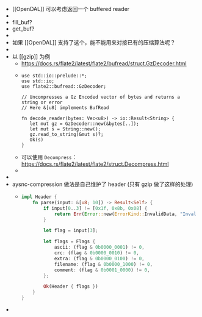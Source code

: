 - [[OpenDAL]] 可以考虑返回一个 buffered reader
-
- fill_buf?
- get_buf?
-
- 如果 [[OpenDAL]] 支持了这个，能不能用来对接已有的压缩算法呢？
-
- 以 [[gzip]] 为例
	- https://docs.rs/flate2/latest/flate2/bufread/struct.GzDecoder.html
	- ```[[Rust]]
	  use std::io::prelude::*;
	  use std::io;
	  use flate2::bufread::GzDecoder;
	  
	  // Uncompresses a Gz Encoded vector of bytes and returns a string or error
	  // Here &[u8] implements BufRead
	  
	  fn decode_reader(bytes: Vec<u8>) -> io::Result<String> {
	     let mut gz = GzDecoder::new(&bytes[..]);
	     let mut s = String::new();
	     gz.read_to_string(&mut s)?;
	     Ok(s)
	  }
	  ```
	- 可以使用 `Decompress`： https://docs.rs/flate2/latest/flate2/struct.Decompress.html
	-
-
- aysnc-compression 做法是自己维护了 header (只有 gzip 做了这样的处理)
	- ```rust
	  impl Header {
	      fn parse(input: &[u8; 10]) -> Result<Self> {
	          if input[0..3] != [0x1f, 0x8b, 0x08] {
	              return Err(Error::new(ErrorKind::InvalidData, "Invalid gzip header"));
	          }
	  
	          let flag = input[3];
	  
	          let flags = Flags {
	              ascii: (flag & 0b0000_0001) != 0,
	              crc: (flag & 0b0000_0010) != 0,
	              extra: (flag & 0b0000_0100) != 0,
	              filename: (flag & 0b0000_1000) != 0,
	              comment: (flag & 0b0001_0000) != 0,
	          };
	  
	          Ok(Header { flags })
	      }
	  }
	  ```
-